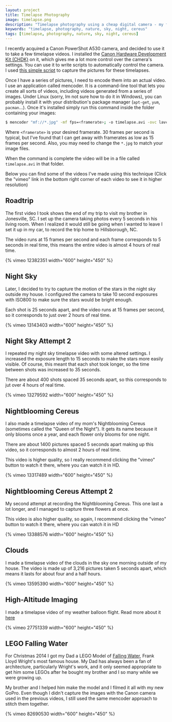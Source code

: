 ```yaml
---
layout: project
title: Timelapse Photography
image: timelapse.png
description: "Timelapse photography using a cheap digital camera - my first attempt at being artsy"
keywords: "timelapse, photography, nature, sky, night, cereus"
tags: [timelapse, photography, nature, sky, night, cereus]
---
```

I recently acquired a Canon PowerShot A530 camera, and decided to use it to take
a few timelapse videos. I installed the 
[Canon Hardware Development Kit (CHDK)](http://chdk.wikia.com/wiki/CHDK) on it,
which gives me a lot more control over the camera's settings. You
can use it to write scripts to automatically control the camera.  I used
[this simple script](http://chdk.wikia.com/wiki/UBASIC/Scripts:_Ultra_Intervalometer) to
capture the pictures for these timelapses.

<!--more-->

Once I have a series of pictures, I need to encode them into an actual video. I
use an application called mencoder. It is a command-line tool that lets you
create all sorts of videos, including videos generated from a series of images.
Under Linux (sorry, Im not sure how to do it in Windows), you can probably
install it with your distribution's package manager (``apt-get``, ``yum``,
``pacman``...).  Once it's installed simply run this command inside the folder
containing your images:

``` sh Using mencoder
$ mencoder "mf://*.jpg" -mf fps=<framerate>; -o timelapse.avi -ovc lavc -lavcopts vcodec=mpeg4
```

Where ``<framerate>`` is your desired framerate.  30 frames per second is
typical, but I've found that I can get away with framerates as low as 15 frames
per second.  Also, you may need to change the ``*.jpg`` to match  your image
files.

When the command is complete the video will be in a file called ``timelapse.avi``
in that folder.

Below you can find some of the videos I've made using this technique (Click the
"vimeo" link in the bottom right corner of each video to see it in higher
resolution)

Roadtrip
--------
The first video I took shows the end of my trip to visit my brother in
Jonesville, SC.  I set up the camera taking photos every 5 seconds in his living
room.  When I realized it would still be going when I wanted to leave I set it
up in my car, to record the trip home to Hillsborough, NC.

The video runs at 15 frames per second and each frame corresponds to 5 seconds
in real time, this means the entire video is almost 4 hours of real time.

{% vimeo 12382351 width="600" height="450" %}

Night Sky
---------
Later, I decided to try to capture the motion of the stars in the night sky outside my house.
I configured the camera to take 10 second exposures with ISO800 to make sure the stars would be bright enough.

Each shot is 25 seconds apart, and the video runs at 15 frames per second, so it corresponds to just over 2 hours of real time.

{% vimeo 13143403 width="600" height="450" %}

Night Sky Attempt 2
-------------------
I repeated my night sky timelapse video with some altered settings.
I increased the exposure length to 15 seconds to make the stars more easily visible.
Of course, this meant that each shot took longer, so the time between shots was increased to 35 seconds.

There are about 400 shots spaced 35 seconds apart, so this corresponds to jut over 4 hours of real time.

{% vimeo 13279592 width="600" height="450" %}

Nightblooming Cereus
--------------------
I also made a timelapse video of my mom's Nightblooming Cereus (sometimes called the "Queen of the Night").
It gets its name because it only blooms once a year, and each flower only blooms for one night.

There are about 1400 pictures spaced 5 seconds apart making up this video, so it corresponds to almost 2 hours of real time.

This video is higher quality, so I really recommend clicking the "vimeo" button to watch it there, where you can watch it in HD.

{% vimeo 13317489 width="600" height="450" %}

Nightblooming Cereus Attempt 2
------------------------------
My second attempt at recording the Nightblooming Cereus.
This one last a lot longer, and I managed to capture three flowers at once.

This video is also higher quality, so again, I recommend clicking the "vimeo" button to watch it there, where you can watch it in HD

{% vimeo 13388576 width="600" height="450" %}

Clouds
------
I made a timelapse video of the clouds in the sky one morning outside of my house.
The video is made up of 3,216 pictures taken 5 seconds apart, which means it lasts for about four and a half hours.

{% vimeo 13595390 width="600" height="450" %}

High-Altitude Imaging
---------------------
I made a timelapse video of my  weather balloon flight.  Read more about it <A HREF="balloon.html">here</A>

{% vimeo 27751339 width="600" height="450" %}

LEGO Falling Water
------------------
For Christmas 2014 I got my Dad a LEGO Model of
[Falling Water](http://www.fallingwater.org/), Frank Lloyd Wright's most famous
house.  My Dad has always been a fan of architecture, particularly Wright's
work, and it only seemed appropriate to get him some LEGOs after he bought my
brother and I so many while we were growing up.

My brother and I helped him make the model and I filmed it all with my new
GoPro. Even though I didn't capture the images with the Canon camera used in the
previous videos, I still used the same mencoder approach to stitch them
together.

{% vimeo 82690530 width="600" height="450" %}
